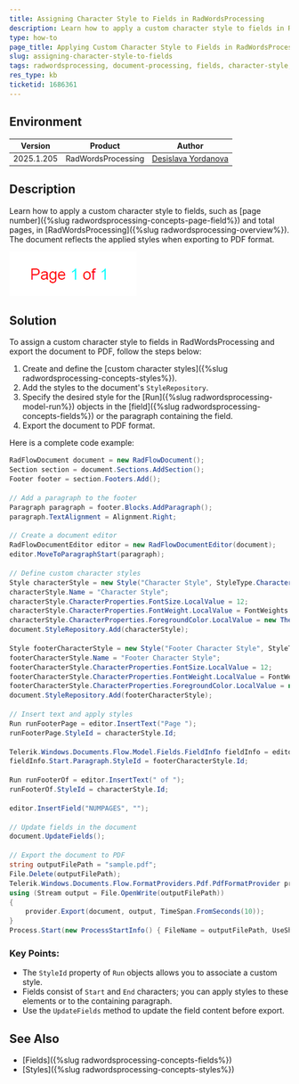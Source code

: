 ```yaml
---
title: Assigning Character Style to Fields in RadWordsProcessing
description: Learn how to apply a custom character style to fields in RadWordsProcessing for Document Processing and export the document to PDF.
type: how-to
page_title: Applying Custom Character Style to Fields in RadWordsProcessing
slug: assigning-character-style-to-fields
tags: radwordsprocessing, document-processing, fields, character-style, pdf-export
res_type: kb
ticketid: 1686361
---
```


## Environment

| Version | Product | Author | 
| ---- | ---- | ---- | 
| 2025.1.205| RadWordsProcessing |[Desislava Yordanova](https://www.telerik.com/blogs/author/desislava-yordanova)| 

## Description

Learn how to apply a custom character style to fields, such as [page number]({%slug radwordsprocessing-concepts-page-field%}) and total pages, in [RadWordsProcessing]({%slug radwordsprocessing-overview%}). The document reflects the applied styles when exporting to PDF format.

![Character Style in FieldInfo](images/character-style-in-fieldinfo.png) 

## Solution

To assign a custom character style to fields in RadWordsProcessing and export the document to PDF, follow the steps below:

1. Create and define the [custom character styles]({%slug radwordsprocessing-concepts-styles%}).
2. Add the styles to the document's `StyleRepository`.
3. Specify the desired style for the [Run]({%slug radwordsprocessing-model-run%}) objects in the [field]({%slug radwordsprocessing-concepts-fields%}) or the paragraph containing the field.
4. Export the document to PDF format.

Here is a complete code example:

```csharp
RadFlowDocument document = new RadFlowDocument();
Section section = document.Sections.AddSection();
Footer footer = section.Footers.Add();

// Add a paragraph to the footer
Paragraph paragraph = footer.Blocks.AddParagraph();
paragraph.TextAlignment = Alignment.Right;

// Create a document editor
RadFlowDocumentEditor editor = new RadFlowDocumentEditor(document);
editor.MoveToParagraphStart(paragraph);

// Define custom character styles
Style characterStyle = new Style("Character Style", StyleType.Character);
characterStyle.Name = "Character Style";
characterStyle.CharacterProperties.FontSize.LocalValue = 12;
characterStyle.CharacterProperties.FontWeight.LocalValue = FontWeights.Normal;
characterStyle.CharacterProperties.ForegroundColor.LocalValue = new ThemableColor(Colors.Red);
document.StyleRepository.Add(characterStyle);

Style footerCharacterStyle = new Style("Footer Character Style", StyleType.Character);
footerCharacterStyle.Name = "Footer Character Style";
footerCharacterStyle.CharacterProperties.FontSize.LocalValue = 12;
footerCharacterStyle.CharacterProperties.FontWeight.LocalValue = FontWeights.Normal;
footerCharacterStyle.CharacterProperties.ForegroundColor.LocalValue = new ThemableColor(Colors.Aqua);
document.StyleRepository.Add(footerCharacterStyle);

// Insert text and apply styles
Run runFooterPage = editor.InsertText("Page ");
runFooterPage.StyleId = characterStyle.Id;

Telerik.Windows.Documents.Flow.Model.Fields.FieldInfo fieldInfo = editor.InsertField("PAGE", "");
fieldInfo.Start.Paragraph.StyleId = footerCharacterStyle.Id;

Run runFooterOf = editor.InsertText(" of ");
runFooterOf.StyleId = characterStyle.Id;

editor.InsertField("NUMPAGES", "");

// Update fields in the document
document.UpdateFields();

// Export the document to PDF
string outputFilePath = "sample.pdf";
File.Delete(outputFilePath);
Telerik.Windows.Documents.Flow.FormatProviders.Pdf.PdfFormatProvider provider = new Telerik.Windows.Documents.Flow.FormatProviders.Pdf.PdfFormatProvider();
using (Stream output = File.OpenWrite(outputFilePath))
{
    provider.Export(document, output, TimeSpan.FromSeconds(10));
}
Process.Start(new ProcessStartInfo() { FileName = outputFilePath, UseShellExecute = true });
```

### Key Points:
- The `StyleId` property of `Run` objects allows you to associate a custom style.
- Fields consist of `Start` and `End` characters; you can apply styles to these elements or to the containing paragraph.
- Use the `UpdateFields` method to update the field content before export.

## See Also

- [Fields]({%slug radwordsprocessing-concepts-fields%})
- [Styles]({%slug radwordsprocessing-concepts-styles%})
